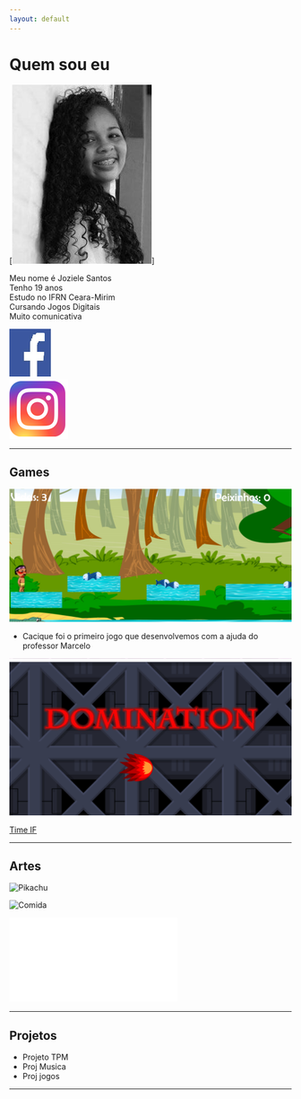 ```yaml
---
layout: default
---
```


# Quem sou eu 
[![](Perfil.png)]

Meu nome é Joziele Santos  
Tenho 19 anos   
Estudo no IFRN Ceara-Mirim  
Cursando Jogos Digitais  
Muito comunicativa  

[![](face4.png)](https://www.facebook.com/jozielle.santos.378)  
[![](Insta.png)](https://www.instagram.com/jozielles/)  

* * * 

## Games

[![](Cacique.png)](https://joozi.github.io/Cacique/)  
* Cacique foi o primeiro jogo que desenvolvemos com a ajuda do professor Marcelo   

[![](Domination.png)](https://joozi.github.io/Domination/)

[Time IF](https://ortegagamer.github.io/GAMES/TimeIF/)

* * * 

## Artes
![Pikachu](https://userscontent2.emaze.com/images/a95fc4c6-85de-41e5-aabf-0f03f3e2645b/e6d0ff9404f9660db71698d0c17493e3.png)

![Comida](https://s3.amazonaws.com/kandipatternspatterns/food/18909__pizza.png)  

![Mapa Influence.png](file:///C:/Users/20151170150623/Downloads/Trabalho%20Influence%20Map.pdf)

* * * 

## Projetos  
* Projeto TPM
* Proj Musica
* Proj jogos

* * *

